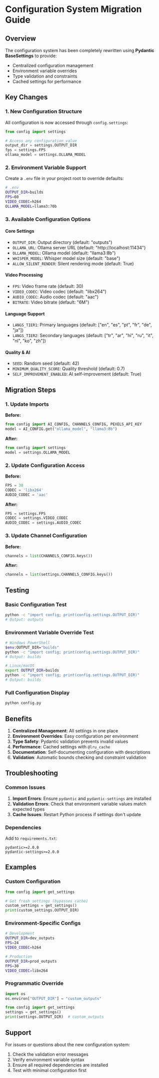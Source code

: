 # Configuration System Migration Guide

## Overview

The configuration system has been completely rewritten using **Pydantic BaseSettings** to provide:
- Centralized configuration management
- Environment variable overrides
- Type validation and constraints
- Cached settings for performance

## Key Changes

### 1. New Configuration Structure

All configuration is now accessed through `config.settings`:

```python
from config import settings

# Access any configuration value
output_dir = settings.OUTPUT_DIR
fps = settings.FPS
ollama_model = settings.OLLAMA_MODEL
```

### 2. Environment Variable Support

Create a `.env` file in your project root to override defaults:

```bash
# .env
OUTPUT_DIR=builds
FPS=60
VIDEO_CODEC=h264
OLLAMA_MODEL=llama3:70b
```

### 3. Available Configuration Options

#### Core Settings
- `OUTPUT_DIR`: Output directory (default: "outputs")
- `OLLAMA_URL`: Ollama server URL (default: "http://localhost:11434")
- `OLLAMA_MODEL`: Ollama model (default: "llama3:8b")
- `WHISPER_MODEL`: Whisper model size (default: "base")
- `ALLOW_SILENT_RENDER`: Silent rendering mode (default: True)

#### Video Processing
- `FPS`: Video frame rate (default: 30)
- `VIDEO_CODEC`: Video codec (default: "libx264")
- `AUDIO_CODEC`: Audio codec (default: "aac")
- `BITRATE`: Video bitrate (default: "6M")

#### Language Support
- `LANGS_TIER1`: Primary languages (default: ["en", "es", "pt", "fr", "de", "ja"])
- `LANGS_TIER2`: Secondary languages (default: ["tr", "ar", "hi", "ru", "it", "nl", "ko", "zh"])

#### Quality & AI
- `SEED`: Random seed (default: 42)
- `MINIMUM_QUALITY_SCORE`: Quality threshold (default: 0.7)
- `SELF_IMPROVEMENT_ENABLED`: AI self-improvement (default: True)

## Migration Steps

### 1. Update Imports

**Before:**
```python
from config import AI_CONFIG, CHANNELS_CONFIG, PEXELS_API_KEY
model = AI_CONFIG.get("ollama_model", "llama3:8b")
```

**After:**
```python
from config import settings
model = settings.OLLAMA_MODEL
```

### 2. Update Configuration Access

**Before:**
```python
FPS = 30
CODEC = 'libx264'
AUDIO_CODEC = 'aac'
```

**After:**
```python
FPS = settings.FPS
CODEC = settings.VIDEO_CODEC
AUDIO_CODEC = settings.AUDIO_CODEC
```

### 3. Update Channel Configuration

**Before:**
```python
channels = list(CHANNELS_CONFIG.keys())
```

**After:**
```python
channels = list(settings.CHANNELS_CONFIG.keys())
```

## Testing

### Basic Configuration Test
```bash
python -c "import config; print(config.settings.OUTPUT_DIR)"
# Output: outputs
```

### Environment Variable Override Test
```bash
# Windows PowerShell
$env:OUTPUT_DIR="builds"
python -c "import config; print(config.settings.OUTPUT_DIR)"
# Output: builds

# Linux/macOS
export OUTPUT_DIR=builds
python -c "import config; print(config.settings.OUTPUT_DIR)"
# Output: builds
```

### Full Configuration Display
```bash
python config.py
```

## Benefits

1. **Centralized Management**: All settings in one place
2. **Environment Overrides**: Easy configuration per environment
3. **Type Safety**: Pydantic validation prevents invalid values
4. **Performance**: Cached settings with `@lru_cache`
5. **Documentation**: Self-documenting configuration with descriptions
6. **Validation**: Automatic bounds checking and constraint validation

## Troubleshooting

### Common Issues

1. **Import Errors**: Ensure `pydantic` and `pydantic-settings` are installed
2. **Validation Errors**: Check that environment variable values match expected types
3. **Cache Issues**: Restart Python process if settings don't update

### Dependencies

Add to `requirements.txt`:
```
pydantic>=2.0.0
pydantic-settings>=2.0.0
```

## Examples

### Custom Configuration
```python
from config import get_settings

# Get fresh settings (bypasses cache)
custom_settings = get_settings()
print(custom_settings.OUTPUT_DIR)
```

### Environment-Specific Configs
```bash
# Development
OUTPUT_DIR=dev_outputs
FPS=24
VIDEO_CODEC=h264

# Production
OUTPUT_DIR=prod_outputs
FPS=30
VIDEO_CODEC=libx264
```

### Programmatic Override
```python
import os
os.environ["OUTPUT_DIR"] = "custom_outputs"

from config import get_settings
settings = get_settings()
print(settings.OUTPUT_DIR)  # custom_outputs
```

## Support

For issues or questions about the new configuration system:
1. Check the validation error messages
2. Verify environment variable syntax
3. Ensure all required dependencies are installed
4. Test with minimal configuration first

